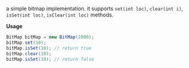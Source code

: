 a simple bitmap implementation. it supports `set(int loc)`, `clear(int i)`,
`isSet(int loc)`, `isClear(int loc)` methods.

**Usage**

```java
BitMap bitMap = new BitMap(1000);
bitMap.set(10);
bitMap.isSet(10); // return true
bitMap.clear(10);
bitMap.isSet(10); // return false
```